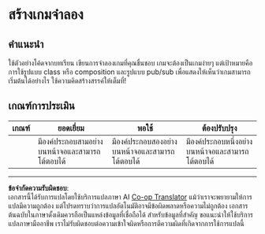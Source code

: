 <!--
CO_OP_TRANSLATOR_METADATA:
{
  "original_hash": "009bdedee9cc82988264be8cb31f9bf4",
  "translation_date": "2025-08-26T22:07:12+00:00",
  "source_file": "6-space-game/1-introduction/assignment.md",
  "language_code": "th"
}
-->
# สร้างเกมจำลอง

## คำแนะนำ

ใช้ตัวอย่างโค้ดจากบทเรียน เขียนการจำลองเกมที่คุณชื่นชอบ เกมจะต้องเป็นเกมง่ายๆ แต่เป้าหมายคือการใช้รูปแบบ class หรือ composition และรูปแบบ pub/sub เพื่อแสดงให้เห็นว่าเกมสามารถเริ่มต้นได้อย่างไร ใช้ความคิดสร้างสรรค์ให้เต็มที่!

## เกณฑ์การประเมิน

| เกณฑ์ | ยอดเยี่ยม                                               | พอใช้                                                | ต้องปรับปรุง                                      |
| ------ | ------------------------------------------------------- | --------------------------------------------------- | ------------------------------------------------- |
|        | มีองค์ประกอบสามอย่างบนหน้าจอและสามารถโต้ตอบได้         | มีองค์ประกอบสองอย่างบนหน้าจอและสามารถโต้ตอบได้     | มีองค์ประกอบหนึ่งอย่างบนหน้าจอและสามารถโต้ตอบได้ |

---

**ข้อจำกัดความรับผิดชอบ**:  
เอกสารนี้ได้รับการแปลโดยใช้บริการแปลภาษา AI [Co-op Translator](https://github.com/Azure/co-op-translator) แม้ว่าเราจะพยายามให้การแปลมีความถูกต้อง แต่โปรดทราบว่าการแปลอัตโนมัติอาจมีข้อผิดพลาดหรือความไม่ถูกต้อง เอกสารต้นฉบับในภาษาดั้งเดิมควรถือเป็นแหล่งข้อมูลที่เชื่อถือได้ สำหรับข้อมูลที่สำคัญ ขอแนะนำให้ใช้บริการแปลภาษามืออาชีพ เราไม่รับผิดชอบต่อความเข้าใจผิดหรือการตีความผิดที่เกิดจากการใช้การแปลนี้